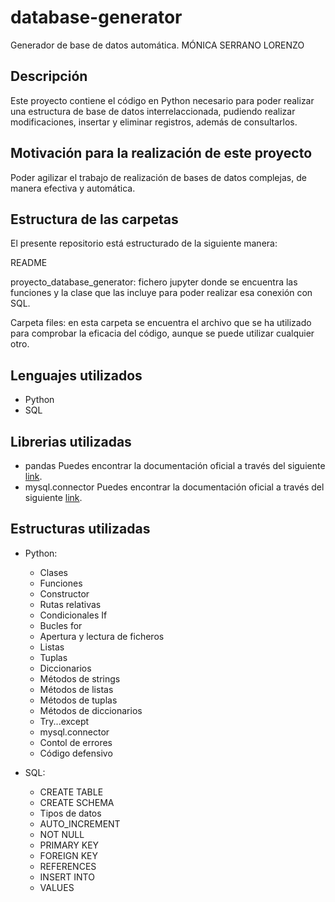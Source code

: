 # database-generator
Generador de base de datos automática.
MÓNICA SERRANO LORENZO

## Descripción
Este proyecto contiene el código en Python necesario para poder realizar una estructura de base de datos interrelaccionada, pudiendo realizar modificaciones, insertar y eliminar registros, además de consultarlos.

## Motivación para la realización de este proyecto

Poder agilizar el trabajo de realización de bases de datos complejas, de manera efectiva y automática.

## Estructura de las carpetas
El presente repositorio está estructurado de la siguiente manera:

README

proyecto_database_generator: fichero jupyter donde se encuentra las funciones y la clase que las incluye para poder realizar esa conexión con SQL.

Carpeta files: en esta carpeta se encuentra el archivo que se ha utilizado para  comprobar la eficacia del código, aunque se puede utilizar cualquier otro.

## Lenguajes utilizados
 * Python
 * SQL

## Librerias utilizadas
 * pandas Puedes encontrar la documentación oficial a través del siguiente [link](https://pandas.pydata.org/docs/user_guide/index.html).
 * mysql.connector Puedes encontrar la documentación oficial a través del siguiente [link](https://dev.mysql.com/doc/connector-python/en/connector-python-versions.html).

## Estructuras utilizadas
* Python:

    * Clases
    * Funciones
    * Constructor
    * Rutas relativas
    * Condicionales If
    * Bucles for
    * Apertura y lectura de ficheros
    * Listas
    * Tuplas
    * Diccionarios
    * Métodos de strings
    * Métodos de listas
    * Métodos de tuplas
    * Métodos de diccionarios
    * Try...except
    * mysql.connector
    * Contol de errores
    * Código defensivo

* SQL:

    * CREATE TABLE
    * CREATE SCHEMA
    * Tipos de datos
    * AUTO_INCREMENT
    * NOT NULL
    * PRIMARY KEY
    * FOREIGN KEY
    * REFERENCES
    * INSERT INTO
    * VALUES
